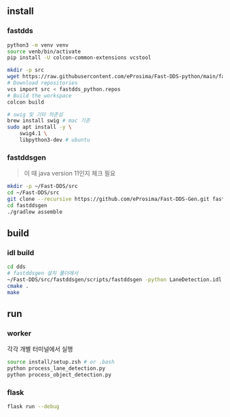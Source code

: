 
## install

### fastdds

```bash
python3 -m venv venv
source venb/bin/activate
pip install -U colcon-common-extensions vcstool

mkdir -p src
wget https://raw.githubusercontent.com/eProsima/Fast-DDS-python/main/fastdds_python.repos
# Download repositories
vcs import src < fastdds_python.repos
# Build the workspace
colcon build

# swig 및 기타 의존성
brew install swig # mac 기준
sudo apt install -y \
    swig4.1 \
    libpython3-dev # ubuntu
```

### fastddsgen

> 이 때 java version 11인지 체크 필요
```bash
mkdir -p ~/Fast-DDS/src
cd ~/Fast-DDS/src
git clone --recursive https://github.com/eProsima/Fast-DDS-Gen.git fastddsgen
cd fastddsgen
./gradlew assemble
```

## build

### idl build

```bash
cd dds
# fastddsgen 설치 폴더에서
~/Fast-DDS/src/fastddsgen/scripts/fastddsgen -python LaneDetection.idl ObjectDetection.idl VideoData.idl
cmake .
make
```

## run

### worker

각각 개별 터미널에서 실행
```bash
source install/setup.zsh # or .bash
python process_lane_detection.py
python process_object_detection.py
```

### flask
```bash
flask run --debug
```